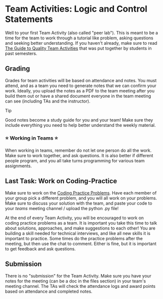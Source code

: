 # Team Activities: Logic and Control Statements

Well to your first Team Activity (also called  "peer lab"). This is meant to be a time for the team to work through a tutorial like problem, asking questions and seeking better understanding. If you haven't already, make sure to read [The Guide to Quality Team Activities](https://github.com/CS5001-khoury/TeamActivities/blob/main/GuildToGoodTeamsActivities.md)  that was put together by students in past semesters. 




## Grading
Grades for team activities will be based on attendance and notes. You must attend, and as a team you need to generate notes that we can confirm your work. Ideally, you upload the notes as a PDF to the team meeting after you build them out or have a shared document everyone in the team meeting can see (including TAs and the instructor). 

> [!TIP] 
> Good notes become a study guide for you and your team! Make sure they include everything you need to help better understand the weekly material. 

### ⭐ Working in Teams ⭐
When working in teams, remember do not let one person do all the work. Make sure to work together, and ask questions. It is also better if different people program, and you all take turns programming for various team assignments.



## Last Task: Work on Coding-Practice
Make sure to work on the [Coding Practice Problems](https://github.com/CS5001-khoury/Resources/blob/main/PracticeProblems.md). Have each member of your group pick a different problem, and you will all work on your problems. Make sure to discuss your solution with the team, and paste your code to your *teams* meeting channel / upload the python .py file! 

At the end of every Team Activity, you will be encouraged to work on coding practice problems as a team. It is important you take this time to talk about solutions, approaches, and make suggestions to each other! You are building a skill needed for technical interviews, and like all new skills it is important to practice.  Some times do the practice problems after the meeting, but then use the chat to comment. Either is fine, but it is important to get feedback and ask questions. 


## Submission
There is no "submission" for the Team Activity. Make sure you have your notes for the meeting (can be a doc in the files section) in your team's meeting channel. The TAs will check the attendance logs and award points based on attendance and completed notes. 